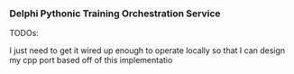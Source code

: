 ### Delphi Pythonic Training Orchestration Service

TODOs:

I just need to get it wired up enough to operate locally so that I can design my cpp port based off of this implementatio